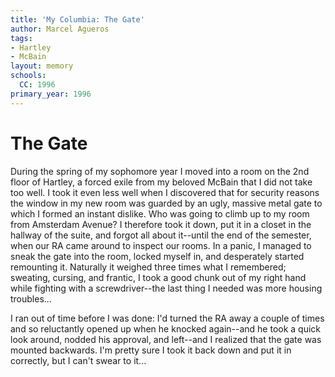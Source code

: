 ```yaml
---
title: 'My Columbia: The Gate'
author: Marcel Agueros
tags:
- Hartley
- McBain
layout: memory
schools:
  CC: 1996
primary_year: 1996
---
```

# The Gate

During the spring of my sophomore year I moved into a room on the 2nd floor of Hartley, a forced exile from my beloved McBain that I did not take too well. I took it even less well when I discovered that for security reasons the window in my new room was guarded by an ugly, massive metal gate to which I formed an instant dislike. Who was going to climb up to my room from Amsterdam Avenue? I therefore took it down, put it in a closet in the hallway of the suite, and forgot all about it--until the end of the semester, when our RA came around to inspect our rooms. In a panic, I managed to sneak the gate into the room, locked myself in, and desperately started remounting it. Naturally it weighed three times what I remembered; sweating, cursing, and frantic, I took a good chunk out of my right hand while fighting with a screwdriver--the last thing I needed was more housing troubles...

I ran out of time before I was done: I'd turned the RA away a couple of times and so reluctantly opened up when he knocked again--and he took a quick look around, nodded his approval, and left--and I realized that the gate was mounted backwards. I'm pretty sure I took it back down and put it in correctly, but I can't swear to it...
